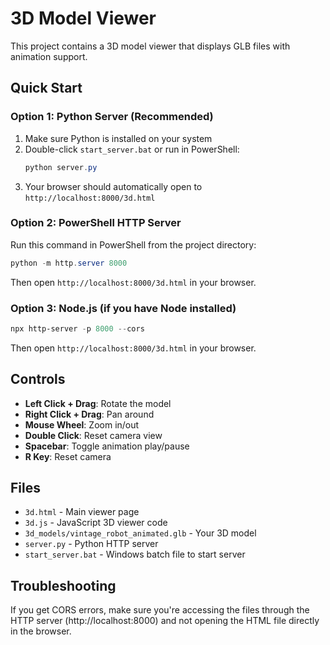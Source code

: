 # 3D Model Viewer

This project contains a 3D model viewer that displays GLB files with animation support.

## Quick Start

### Option 1: Python Server (Recommended)
1. Make sure Python is installed on your system
2. Double-click `start_server.bat` or run in PowerShell:
   ```powershell
   python server.py
   ```
3. Your browser should automatically open to `http://localhost:8000/3d.html`

### Option 2: PowerShell HTTP Server
Run this command in PowerShell from the project directory:
```powershell
python -m http.server 8000
```
Then open `http://localhost:8000/3d.html` in your browser.

### Option 3: Node.js (if you have Node installed)
```powershell
npx http-server -p 8000 --cors
```
Then open `http://localhost:8000/3d.html` in your browser.

## Controls
- **Left Click + Drag**: Rotate the model
- **Right Click + Drag**: Pan around
- **Mouse Wheel**: Zoom in/out
- **Double Click**: Reset camera view
- **Spacebar**: Toggle animation play/pause
- **R Key**: Reset camera

## Files
- `3d.html` - Main viewer page
- `3d.js` - JavaScript 3D viewer code
- `3d_models/vintage_robot_animated.glb` - Your 3D model
- `server.py` - Python HTTP server
- `start_server.bat` - Windows batch file to start server

## Troubleshooting
If you get CORS errors, make sure you're accessing the files through the HTTP server (http://localhost:8000) and not opening the HTML file directly in the browser.
